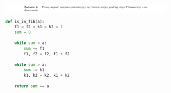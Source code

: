 ![Zadanie 04](../../srt/zbior_zadan/04.png)
```python
def is_in_fib(a):
    f1 = f2 = k1 = k2 = 1
    sum = 0

    while sum < a:
        sum += f1
        f1, f2 = f2, f1 + f2

    while sum > a:
        sum -= k1
        k1, k2 = k2, k1 + k2

    return sum == a



```
